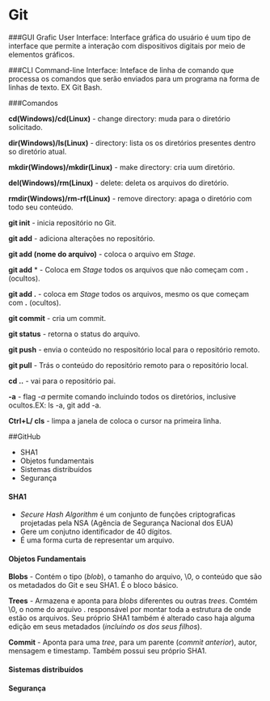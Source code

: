 # Git

###GUI
Grafic User Interface: Interface gráfica do usuário é uum tipo de interface que permite a interação com dispositivos digitais por meio de elementos gráficos.

###CLI
Command-line Interface: Inteface de linha de comando que processa os comandos que serão enviados para um programa na forma de linhas de texto. EX Git Bash.

###Comandos 

**cd(Windows)/cd(Linux)** - change directory: muda para o diretório solicitado.

**dir(Windows)/ls(Linux)** - directory: lista os os diretórios presentes dentro so diretório atual.

**mkdir(Windows)/mkdir(Linux)** - make directory: cria uum diretório.

**del(Windows)/rm(Linux)** - delete: deleta os arquivos do diretório.

**rmdir(Windows)/rm-rf(Linux)** - remove directory: apaga o diretório com todo seu conteúdo.

**git init** - inicia repositório no Git.

**git add** - adiciona alterações no repositório.

**git add (nome do arquivo)** - coloca o arquivo em _Stage_.

**git add** * - Coloca em _Stage_ todos os arquivos que não começam com **.** (ocultos). 

**git add .** - coloca em _Stage_ todos os arquivos, mesmo os que começam com **.** (ocultos).

**git commit** - cria um commit.

**git status** - retorna o status do arquivo.

**git push** - envia o conteúdo no respositório local para o repositório remoto.

**git pull** - Trás o conteúdo do repositório remoto para o repositório local.

**cd ..** - vai para o repositório pai.

**-a** - flag _-a_ permite comando incluindo todos os diretórios, inclusive ocultos.EX: ls -a, git add -a.

**Ctrl+L/ cls** -  limpa a janela de coloca o cursor na primeira linha.



##GitHub

- SHA1
- Objetos fundamentais
- Sistemas distribuídos
- Segurança


#### SHA1 

- _Secure Hash Algorithm_ é um conjunto de funções criptograficas projetadas pela NSA (Agência de Segurança Nacional dos EUA)
- Gere um conjutno identificador de 40 dígitos.
- É uma forma curta de representar um arquivo.

#### Objetos Fundamentais 

**Blobs** - Contém o tipo (_blob_), o tamanho do arquivo, \0, o conteúdo que são os metadados do Git e seu SHA1. É o bloco básico.

**Trees** - Armazena e aponta para _blobs_ diferentes ou outras _trees_. Comtém \0, o nome do arquivo . responsável por montar toda a estrutura de onde estão os arquivos. Seu próprio SHA1 também é alterado caso haja alguma edição em seus metadados (_incluindo os dos seus filhos_).

**Commit** - Aponta para uma _tree_, para um parente (_commit anterior_), autor, mensagem e timestamp. Também possui seu próprio SHA1.

#### Sistemas distribuídos

#### Segurança